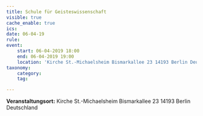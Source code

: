 ```yaml
---
title: Schule für Geisteswissenschaft
visible: true
cache_enable: true
ics: 
date: 06-04-19
rule: 
event:
	start: 06-04-2019 18:00
	end: 06-04-2019 19:00
	location: 'Kirche St.-Michaelsheim Bismarkallee 23 14193 Berlin Deutschland'
taxonomy:
	category: 
	tag: 

---
```




**Veranstaltungsort:** Kirche St.-Michaelsheim
Bismarkallee 23
14193 Berlin
Deutschland


